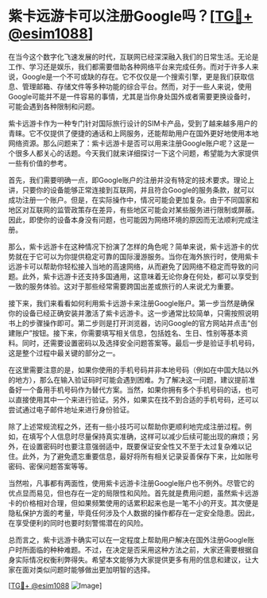 # 紫卡远游卡可以注册Google吗？[[TG💪+ @esim1088](https://t.me/s/esim1088)]

在当今这个数字化飞速发展的时代，互联网已经深深融入我们的日常生活。无论是工作、学习还是娱乐，我们都需要借助各种网络平台来完成任务。而对于许多人来说，Google是一个不可或缺的存在。它不仅仅是一个搜索引擎，更是我们获取信息、管理邮箱、存储文件等多种功能的综合平台。然而，对于一些人来说，使用Google可能并不是一件容易的事情，尤其是当你身处国外或者需要更换设备时，可能会遇到各种限制和问题。

紫卡远游卡作为一种专门针对国际旅行设计的SIM卡产品，受到了越来越多用户的青睐。它不仅提供了便捷的通话和上网服务，还能帮助用户在国外更好地使用本地网络资源。那么问题来了：紫卡远游卡是否可以用来注册Google账户呢？这是一个很多人都关心的话题。今天我们就来详细探讨一下这个问题，希望能为大家提供一些有价值的参考。

首先，我们需要明确一点，即Google账户的注册并没有特定的技术要求。理论上讲，只要你的设备能够正常连接到互联网，并且符合Google的服务条款，就可以成功注册一个账户。但是，在实际操作中，情况可能会更加复杂。由于不同国家和地区对互联网的监管政策存在差异，有些地区可能会对某些服务进行限制或屏蔽。因此，即使你的设备本身没有问题，也可能因为网络环境的原因而无法顺利完成注册。

那么，紫卡远游卡在这种情况下扮演了怎样的角色呢？简单来说，紫卡远游卡的优势就在于它可以为你提供稳定可靠的国际漫游服务。当你在海外旅行时，使用紫卡远游卡可以帮助你轻松接入当地的高速网络，从而避免了因网络不稳定而导致的问题。此外，紫卡远游卡还支持多国通用，这意味着无论你身在何处，都可以享受到一致的服务体验。这对于那些经常需要跨国出差或旅行的人来说尤为重要。

接下来，我们来看看如何利用紫卡远游卡来注册Google账户。第一步当然是确保你的设备已经正确安装并激活了紫卡远游卡。这一步通常比较简单，只需按照说明书上的步骤操作即可。第二步则是打开浏览器，访问Google的官方网站并点击“创建账户”按钮。接下来，你需要填写相关信息，包括姓名、生日、性别等基本资料。同时，还需要设置密码以及选择安全问题答案等。最后一步是验证手机号码，这是整个过程中最关键的部分之一。

在这里需要注意的是，如果你使用的手机号码并非本地号码（例如在中国大陆以外的地方），那么在输入验证码时可能会遇到困难。为了解决这一问题，建议提前准备好一个备用手机号码作为替代方案。当然，如果你拥有多个手机号码的话，也可以直接使用其中一个来进行验证。另外，如果实在找不到合适的手机号码，还可以尝试通过电子邮件地址来进行身份验证。

除了上述常规流程之外，还有一些小技巧可以帮助你更顺利地完成注册过程。例如，在填写个人信息时尽量保持真实准确，这样可以减少后续可能出现的麻烦；另外，在设置密码时也要注意强弱适中，既要保证安全性又不至于太过复杂难以记住。此外，为了避免遗忘重要信息，最好将所有相关记录妥善保存下来，比如账号密码、密保问题答案等等。

当然啦，凡事都有两面性，使用紫卡远游卡注册Google账户也不例外。尽管它的优点显而易见，但也存在一定的局限性和风险。首先就是费用问题，虽然紫卡远游卡的价格相对合理，但如果频繁使用的话累积起来也是一笔不小的开支。其次便是隐私保护方面的考量，毕竟任何涉及个人数据的操作都存在一定安全隐患。因此，在享受便利的同时也要时刻警惕潜在的风险。

总而言之，紫卡远游卡确实可以在一定程度上帮助用户解决在国外注册Google账户时所面临的种种难题。不过，在决定是否采用这种方法之前，大家还需要根据自身实际情况权衡利弊得失。希望本文能够为大家提供更多有用的信息和建议，让大家在面对类似问题时能够做出更加明智的选择。

[[TG💪+ @esim1088](https://t.me/s/esim1088) ![Image](https://i.postimg.cc/4NQfJmqS/Snipaste-2025-05-13-00-14-12.png)]